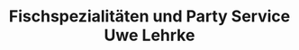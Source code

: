 ---
title: "Fischspezialitäten und Party Service Uwe Lehrke"
url: /schenefeld/fischspezialitaeten-und-party-service-uwe-lehrke/
shop: Fisch
---